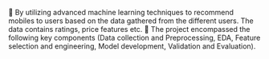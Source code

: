 	By utilizing advanced machine learning techniques to recommend mobiles to users based on the data gathered from the different users. The data contains ratings, price features etc.
	The project encompassed the following key components (Data collection and     Preprocessing, EDA, Feature selection and engineering, Model development, Validation and Evaluation).
